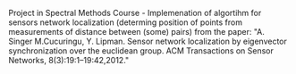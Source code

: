 Project in Spectral Methods Course - Implemenation of algortihm for sensors network localization (determing position of points from measurements of distance between (some) pairs) from the paper: "A. Singer M.Cucuringu, Y. Lipman. Sensor network localization by eigenvector synchronization over the euclidean group. ACM Transactions on Sensor Networks, 8(3):19:1–19:42,2012."

